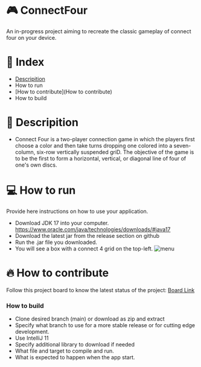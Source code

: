 # 🎮 ConnectFour

An in-progress project aiming to recreate the classic gameplay of connect four on your device.

# 📒 Index
- [Descripition](#Descripition)
- How to run
- [How to contribute](How to contribute)
- How to build


# 📄 Descripition

- Connect Four is a two-player connection game in which the players first choose a color and then take turns dropping one colored into a seven-column, six-row vertically   suspended griD. The objective of the game is to be the first to form a horizontal, vertical, or diagonal line of four of one's own discs.


# 💻 How to run
Provide here instructions on how to use your application.   
- Download JDK 17 into your computer. https://www.oracle.com/java/technologies/downloads/#java17
- Download the latest jar from the release section on github  
- Run the .jar file you downloaded.
- You will see a box with a connect 4 grid on the top-left.
![menu](https://user-images.githubusercontent.com/97613314/204380385-38b25dbb-1335-4844-92da-44063a861680.png)


# 🔥 How to contribute
Follow this project board to know the latest status of the project: [Board Link](https://github.com/orgs/cis3296f22/projects/94/views/1)

### How to build
- Clone desired branch (main) or download as zip and extract
- Specify what branch to use for a more stable release or for cutting edge development.  
- Use IntelliJ 11
- Specify additional library to download if needed 
- What file and target to compile and run. 
- What is expected to happen when the app start. 
